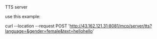 TTS server

use this example:

curl --location --request POST 'http://43.162.121.31:8081/mcp/server/tts?language=&gender=female&text=hellohello'

